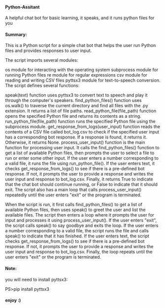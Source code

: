 #### Python-Assitant
A helpful chat bot for basic learning, it speaks, and it runs python files for you

#### Summary:

This is a Python script for a simple chat bot that helps the user run Python files and provides responses to user input.

The script imports several modules:

os module for interacting with the operating system
subprocess module for running Python files
re module for regular expressions
csv module for reading and writing CSV files
pyttsx3 module for text-to-speech conversion.
The script defines several functions:

speak(text) function uses pyttsx3 to convert text to speech and play it through the computer's speakers.
find_python_files() function uses os.walk() to traverse the current directory and find all files with the .py extension. It returns a list of file paths.
read_python_file(file_path) function opens the specified Python file and returns its contents as a string.
run_python_file(file_path) function runs the specified Python file using the subprocess module.
get_response_from_logs(user_input) function reads the contents of a CSV file called bot_log.csv to check if the specified user input has a corresponding bot response. If a response is found, it returns it. Otherwise, it returns None.
process_user_input() function is the main function for processing user input. It calls the find_python_files() function to get a list of available Python files, then prompts the user to select a file to run or enter some other input. If the user enters a number corresponding to a valid file, it runs the file using run_python_file(). If the user enters text, it checks get_response_from_logs() to see if there is a pre-defined bot response. If not, it prompts the user to provide a response and writes the user input and response to bot_log.csv. Finally, it returns True to indicate that the chat bot should continue running, or False to indicate that it should exit.
The script also has a main loop that calls process_user_input() repeatedly until the user enters "exit" or the program is terminated.

When the script is run, it first calls find_python_files() to get a list of available Python files, then uses speak() to greet the user and list the available files. The script then enters a loop where it prompts the user for input and processes it using process_user_input(). If the user enters "exit", the script calls speak() to say goodbye and exits the loop. If the user enters a number corresponding to a valid file, the script runs the file and calls speak() to indicate that it has finished. If the user enters text, the script checks get_response_from_logs() to see if there is a pre-defined bot response. If not, it prompts the user to provide a response and writes the user input and response to bot_log.csv. Finally, the loop repeats until the user enters "exit" or the program is terminated.

#### Note:

you will need to install pyttsx3:

PS>pip install pyttsx3

#### enjoy :)
